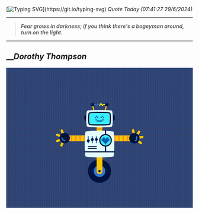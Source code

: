 [![Typing SVG](https://readme-typing-svg.herokuapp.com?font=Press+Start+2P&color=C2F784&size=35&width=900&height=100&lines=Hello+World%2C+I'm+Hung+!)](https://git.io/typing-svg) 
_Quote Today (07:41:27 29/6/2024)_
___
>**_Fear grows in darkness; if you think there's a bogeyman around, turn on the light._**
___

## __**_Dorothy Thompson_**

![RobotDance](src/assets/images/robot-dancing-dribble.gif?style=center)
